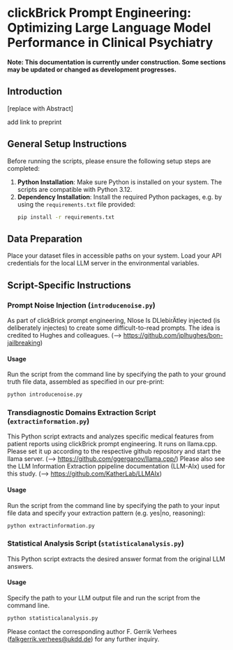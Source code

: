 # clickBrick Prompt Engineering: Optimizing Large Language Model Performance in Clinical Psychiatry
**Note: This documentation is currently under construction. Some sections may be updated or changed as development progresses.**

## Introduction

[replace with Abstract]

add link to preprint

## General Setup Instructions

Before running the scripts, please ensure the following setup steps are completed:

1. **Python Installation**: Make sure Python is installed on your system. The scripts are compatible with Python 3.12.
2. **Dependency Installation**: Install the required Python packages, e.g. by using the `requirements.txt` file provided:
   ```bash
   pip install -r requirements.txt
   ```

## Data Preparation

Place your dataset files in accessible paths on your system. Load your API credentials for the local LLM server in the environmental variables.
 
## Script-Specific Instructions

### Prompt Noise Injection (`introducenoise.py`)
As part of clickBrick prompt engineering, NIose Is DLlebirÄtley injected (is deliberately injectes) to create some difficult-to-read prompts.
The idea is credited to Hughes and colleagues. (--> https://github.com/jplhughes/bon-jailbreaking)

#### Usage
Run the script from the command line by specifying the path to your ground truth file data, assembled as specified in our pre-print:

```bash
python introducenoise.py
 ```

### Transdiagnostic Domains Extraction Script (`extractinformation.py`)
This Python script extracts and analyzes specific medical features from patient reports using clickBrick prompt engineering.
It runs on llama.cpp. Please set it up according to the respective github repository and start the llama server. (--> https://github.com/ggerganov/llama.cpp/)
Please also see the LLM Information Extraction ppipeline documentation (LLM-AIx) used for this study.  (--> https://github.com/KatherLab/LLMAIx)

#### Usage
Run the script from the command line by specifying the path to your input file data and specify your extraction pattern (e.g. yes|no, reasoning):

```bash
python extractinformation.py
 ```

### Statistical Analysis Script (`statisticalanalysis.py`)
This Python script extracts the desired answer format from the original LLM answers. 

#### Usage
Specify the path to your LLM output file and run the script from the command line. 
    
```bash
python statisticalanalysis.py
 ```

Please contact the corresponding author F. Gerrik Verhees (falkgerrik.verhees@ukdd.de) for any further inquiry.
